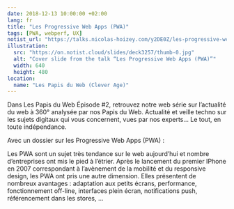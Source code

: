 ```yaml
---
date: 2018-12-13 10:00:00 +02:00
lang: fr
title: "Les Progressive Web Apps (PWA)"
tags: [PWA, webperf, UX]
notist_url: "https://talks.nicolas-hoizey.com/y2DE0Z/les-progressive-web-apps-pwa"
illustration:
  src: "https://on.notist.cloud/slides/deck3257/thumb-0.jpg"
  alt: "Cover slide from the talk “Les Progressive Web Apps (PWA)”"
  width: 640
  height: 480
location:
  name: "Les Papis du Web (Clever Age)"
---
```


Dans Les Papis du Web Épisode #2, retrouvez notre web série sur l’actualité du web à 360° analysée par nos Papis du Web. Actualité et veille techno sur les sujets digitaux qui vous concernent, vues par nos experts… Le tout, en toute indépendance.

Avec un dossier sur les Progressive Web Apps (PWA) :

Les PWA sont un sujet très tendance sur le web aujourd’hui et nombre d’entreprises ont mis le pied à l’étrier. Après le lancement du premier IPhone en 2007 correspondant à l’avènement de la mobilité et du responsive design, les PWA ont pris une autre dimension. Elles présentent de nombreux avantages : adaptation aux petits écrans, performance, fonctionnement off-line, interfaces plein écran, notifications push, référencement dans les stores, …

